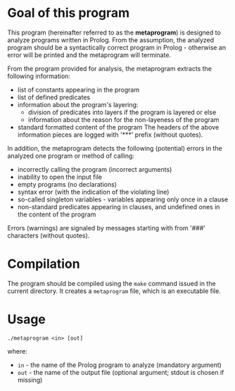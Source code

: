 # Goal of this program

This program (hereinafter referred to as the **metaprogram**) is
designed to analyze programs written in Prolog.
From the assumption, the analyzed program should be a syntactically correct
program in Prolog - otherwise an error will be printed
and the metaprogram will terminate.

From the program provided for analysis, the metaprogram extracts the following information:

- list of constants appearing in the program
- list of defined predicates
- information about the program's layering:
  - division of predicates into layers if the program is layered or else
  - information about the reason for the non-layeness of the program
- standard formatted content of the program
The headers of the above information pieces are logged with '***' prefix (without quotes).

In addition, the metaprogram detects the following (potential) errors in the analyzed one
program or method of calling:

- incorrectly calling the program (incorrect arguments)
- inability to open the input file
- empty programs (no declarations)
- syntax error (with the indication of the violating line)
- so-called singleton variables - variables appearing only once in a clause
- non-standard predicates appearing in clauses, and undefined ones
  in the content of the program

Errors (warnings) are signaled by messages starting with from '###' characters (without quotes).


# Compilation

The program should be compiled using the `make` command issued in the current directory.
It creates a `metaprogram` file, which is an executable file.

# Usage

    ./metaprogram <in> [out]

where:

- `in` - the name of the Prolog program to analyze (mandatory argument)
- `out` - the name of the output file (optional argument; stdout is chosen if missing)
